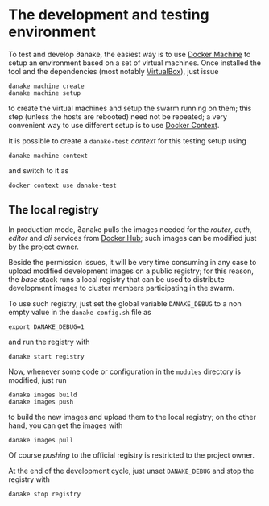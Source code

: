 # The development and testing environment

To test and develop ∂anake, the easiest way is to use [Docker
Machine](https://docs.docker.com/machine/) to setup an environment based on a
set of virtual machines. Once installed the tool and the dependencies (most
notably [VirtualBox](https://www.virtualbox.org/)), just issue

    danake machine create
    danake machine setup

to create the virtual machines and setup the swarm running on them; this step
(unless the hosts are rebooted) need not be repeated; a very convenient way to
use different setup is to use [Docker Context](https://docs.docker.com/engine/context/working-with-contexts/).

It is possible to create a `danake-test` *context* for this testing setup using

    danake machine context

and switch to it as

    docker context use danake-test

## The local registry

In production mode, ∂anake pulls the images needed for the *router*, *auth*,
*editor* and *cli* services from [Docker Hub](https://hub.docker.com/); such
images can be modified just by the project owner.

Beside the permission issues, it will be very time consuming in any case to
upload modified development images on a public registry; for this reason, the
*base* stack runs a local registry that can be used to distribute development
images to cluster members participating in the swarm.

To use such registry, just set the global variable `DANAKE_DEBUG` to a non empty
value in the `danake-config.sh` file as

    export DANAKE_DEBUG=1

and run the registry with

    danake start registry

Now, whenever some code or configuration in the `modules` directory is modified,
just run

    danake images build
    danake images push

to build the new images and upload them to the local registry; on the other
hand, you can get the images with

    danake images pull

Of course *pushing* to the official registry is restricted to the project owner.

At the end of the development cycle, just unset `DANAKE_DEBUG` and stop the
registry with

    danake stop registry
